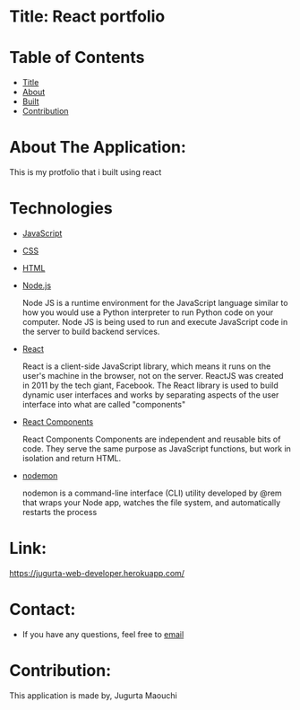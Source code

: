 # Title: React portfolio 


# Table of  Contents

* [Title](#title)
* [About](#about)
* [Built](#Technology)
* [Contribution](#header.contribution)


# About The Application:
This is my protfolio that i built using react


# Technologies

* [JavaScript](https;//javascript.com/)


* [CSS](https;//css.com/)


* [HTML](https;//HTML.com/)


* [Node.js](https;//HTML.com/)

  Node JS is a runtime environment for the JavaScript language similar to how you would use a Python interpreter to run Python code on your computer. Node JS is being used to run and execute JavaScript code in the server to build backend services.


* [React](https;//react.com/)

  React is a client-side JavaScript library, which means it runs on the user's machine in the browser, not on the server. ReactJS was created in 2011 by the tech giant, Facebook. The React library is used to build dynamic user interfaces and works by separating aspects of the user interface into what are called "components"

* [React Components](https;//HTML.com/)

  React Components Components are independent and reusable bits of code. They serve the same purpose as JavaScript functions, but work in isolation and return HTML.

* [nodemon](https;//nodemon.com/)

  nodemon is a command-line interface (CLI) utility developed by @rem that wraps your Node app, watches the file system, and automatically restarts the process


# Link:
https://jugurta-web-developer.herokuapp.com/


# Contact: 
* If you have any questions, feel free to [email](mailto:djigo.maouchi@yahoo.com)


# Contribution:
  This application is made by, Jugurta Maouchi

  <!-- `123etsalahfarouk@gmail.com  salah2015 -->
